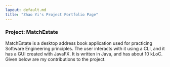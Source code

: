 ```yaml
---
layout: default.md
title: "Zhao Yi's Project Portfolio Page"
---
```


### Project: MatchEstate

MatchEstate is a desktop address book application used for practicing Software Engineering principles. The user interacts with it using a CLI, and it has a GUI created with JavaFX. It is written in Java, and has about 10 kLoC.
Given below are my contributions to the project.
